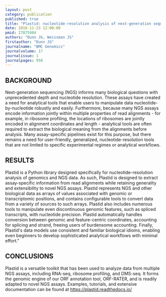 ```yaml
---
layout: post
category: publication
published: true
title: "Plastid: nucleotide-resolution analysis of next-generation sequencing and genomics data."
date: 2016-11-23 12:00:00
pmid: 27875984
authors: "Dunn JG, Weissman JS"
firstauthor: "Dunn JG"
journalname: "BMC Genomics"
journalvolume: 17
journalissue: 1
journalpages: 958
---
```


## BACKGROUND

Next-generation sequencing (NGS) informs many biological questions with unprecedented depth and nucleotide resolution. These assays have created a need for analytical tools that enable users to manipulate data nucleotide-by-nucleotide robustly and easily. Furthermore, because many NGS assays encode information jointly within multiple properties of read alignments - for example, in ribosome profiling, the locations of ribosomes are jointly encoded in alignment coordinates and length - analytical tools are often required to extract the biological meaning from the alignments before analysis. Many assay-specific pipelines exist for this purpose, but there remains a need for user-friendly, generalized, nucleotide-resolution tools that are not limited to specific experimental regimes or analytical workflows.

## RESULTS

Plastid is a Python library designed specifically for nucleotide-resolution analysis of genomics and NGS data. As such, Plastid is designed to extract assay-specific information from read alignments while retaining generality and extensibility to novel NGS assays. Plastid represents NGS and other biological data as arrays of values associated with genomic or transcriptomic positions, and contains configurable tools to convert data from a variety of sources to such arrays. Plastid also includes numerous tools to manipulate even discontinuous genomic features, such as spliced transcripts, with nucleotide precision. Plastid automatically handles conversion between genomic and feature-centric coordinates, accounting for splicing and strand, freeing users of burdensome accounting. Finally, Plastid's data models use consistent and familiar biological idioms, enabling even beginners to develop sophisticated analytical workflows with minimal effort."

## CONCLUSIONS

Plastid is a versatile toolkit that has been used to analyze data from multiple NGS assays, including RNA-seq, ribosome profiling, and DMS-seq. It forms the genomic engine of our ORF annotation tool, ORF-RATER, and is readily adapted to novel NGS assays. Examples, tutorials, and extensive documentation can be found at https://plastid.readthedocs.io/
